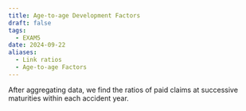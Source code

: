```yaml
---
title: Age-to-age Development Factors
draft: false
tags:
  - EXAM5
date: 2024-09-22
aliases:
  - Link ratios
  - Age-to-age Factors
---
```

After aggregating data, we find the ratios of paid claims at successive maturities within each accident year.